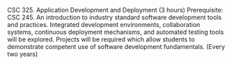 CSC 325. Application Development and Deployment (3 hours) 
Prerequisite: CSC 245. 
An introduction to industry standard software development tools and practices.  Integrated development environments, collaboration systems, continuous deployment mechanisms, and automated testing tools will be explored. Projects will be required which allow students to demonstrate competent use of software development fundamentals. (Every two years)  
